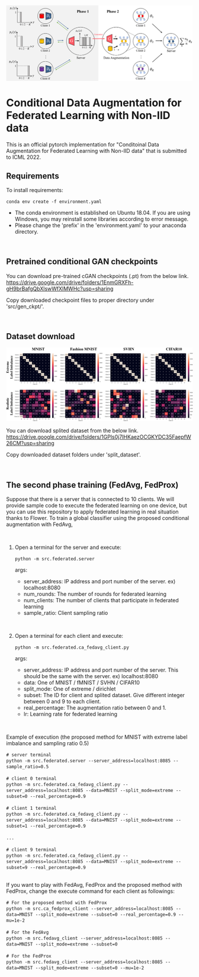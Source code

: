 ![Overview image of the proposed method](figs/overview2.png)

# Conditional Data Augmentation for Federated Learning with Non-IID data

This is an official pytorch implementation for "Conditoinal Data Augmentation for Federated Learning with Non-IID data" that is submitted to ICML 2022.

## Requirements
To install requirements:

``` 
conda env create -f environment.yaml 
```

- The conda environment is established on Ubuntu 18.04.
If you are using Windows, you may reinstall some libraries according to error message.
- Please change the 'prefix' in the 'environment.yaml' to your anaconda directory.


<br/>

## Pretrained conditional GAN checkpoints

You can download pre-trained cGAN checkpoints (.pt) from the below link.
https://drive.google.com/drive/folders/1EnmGRXFh-gH9brBafgQbXlswWfXlMWHc?usp=sharing

Copy downloaded checkpoint files to proper directory under 'src/gen_ckpt/'.



<br/>

## Dataset download
![Splited data information](figs/data_count.png)

You can download splited dataset from the below link.
https://drive.google.com/drive/folders/1GPls0j7IHKaezOCGKYDC35FaepfW26CM?usp=sharing

Copy downloaded dataset folders under 'split_dataset'.


<br/>

## The second phase training (FedAvg, FedProx)
Suppose that there is a server that is connected to 10 clients.
We will provide sample code to execute the federated learning on one device, but you can use this repository to apply federated learning in real situation thanks to Flower.
To train a global classifier using the proposed conditional augmentation with FedAvg, 

<br/>

1. Open a terminal for the server and execute:

   ``` 
   python -m src.federated.server
   ```

   args:
   - server_address: IP address and port number of the server. ex) localhost:8080
   - num_rounds: The number of rounds for federated learning
   - num_clients: The number of clients that participate in federated learning
   - sample_ratio: Client sampling ratio

<br/>

2. Open a terminal for each client and execute:

   ```
   python -m src.federated.ca_fedavg_client.py
   ```

   args:
   - server_address: IP address and port number of the server. This should be the same with the server. ex) localhost:8080
   - data: One of MNIST / fMNIST / SVHN / CIFAR10
   - split_mode: One of extreme / dirichlet
   - subset: The ID for client and splited dataset. Give different integer between 0 and 9 to each client.
   - real_percentage: The augmentation ratio between 0 and 1.
   - lr: Learning rate for federated learning


<br/>

Example of execution (the proposed method for MNIST with extreme label imbalance and sampling ratio 0.5)
```
# server terminal
python -m src.federated.server --server_address=localhost:8085 --sample_ratio=0.5

# client 0 terminal
python -m src.federated.ca_fedavg_client.py --server_address=localhost:8085 --data=MNIST --split_mode=extreme --subset=0 --real_percentage=0.9

# client 1 terminal
python -m src.federated.ca_fedavg_client.py --server_address=localhost:8085 --data=MNIST --split_mode=extreme --subset=1 --real_percentage=0.9

...

# client 9 terminal
python -m src.federated.ca_fedavg_client.py --server_address=localhost:8085 --data=MNIST --split_mode=extreme --subset=9 --real_percentage=0.9
```

<br/>
If you want to play with FedAvg, FedProx and the proposed method with FedProx, change the execute command for each client as followings:

```
# For the proposed method with FedProx
python -m src.ca_fedprox_client --server_address=localhost:8085 --data=MNIST --split_mode=extreme --subset=0 --real_percentage=0.9 --mu=1e-2

# For the FedAvg
python -m src.fedavg_client --server_address=localhost:8085 --data=MNIST --split_mode=extreme --subset=0

# For the FedProx
python -m src.fedavg_client --server_address=localhost:8085 --data=MNIST --split_mode=extreme --subset=0 --mu=1e-2
```
